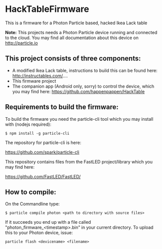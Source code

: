# HackTableFirmware
This is a firmware for a Photon Particle based, hacked Ikea Lack table

**Note:** This projects needs a Photon Particle device running and connected to the cloud. You may find all documentation about this device on http://particle.io

## This project consists of three components:
- A modified Ikea Lack table, instructions to build this can be found here: http://instructables.com/....
- This firmware project
- The companion app (Android only, sorry) to control the device, which you may find here: https://github.com/happenpappen/HackTable

## Requirements to build the firmware:
To build the firmware you need the particle-cli tool which you may install with (nodejs required):

```
$ npm install -g particle-cli
```

The repository for particle-cli is here:

https://github.com/spark/particle-cli

This repository contains files from the FastLED project/library which you may find here:

https://github.com/FastLED/FastLED/

## How to compile:
On the Commandline type:

```
$ particle compile photon <path to directory with source files>
```

If it succeeds you end up with a file called "photon_firmware_\<timestamp\>.bin" in your current directory. To upload this to your Photon device, issue:

```
particle flash <devicename> <filename>
```
